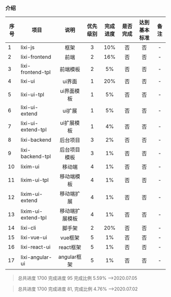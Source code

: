 ### 介绍

 | 序号 | 项目 | 说明 | 优先级别 | 完成进度 | 是否完成 | 达到基本标准 | 备注 |
 | -  | - | :-: | :-: | :-: | :-: | :-: |  :-: |
 | 1  | lixi-js             | 框架          | 3  | 10% | 否 | 否 | - |
 | 2  | lixi-frontend       | 前端          | 2  | 16%  | 否 | 否 | - |
 | 3  | lixi-frontend-tpl   | 前端模板      | 2  | 5%   | 否 | 否 | - |
 | 4  | lixi-ui             | ui界面        | 1  | 20%  | 否 | 否 | - |
 | 5  | lixi-ui-tpl         | ui界面模板    | 1  | 5%   | 否 | 否 | - |
 | 6  | lixi-ui-extend      | ui扩展        | 1  | 5%   | 否 | 否 | - |
 | 7  | lixi-ui-extend-tpl  | ui扩展模板    | 1  | 4%   | 否 | 否 | - |
 | 8  | lixi-backend        | 后台项目      | 3  | 2%   | 否 | 否 | - |
 | 9  | lixi-backend-tpl    | 后台项目模板  | 3  | 1%   | 否 | 否 | - |
 | 10 | lixim-ui            | 移动端        | 4  | 1%   | 否 | 否 | - |
 | 11 | lixim-ui-tpl        | 移动端模板    | 4  | 1%   | 否 | 否 | - |
 | 12 | lixim-ui-extend     | 移动端扩展    | 4  | 1%   | 否 | 否 | - |
 | 13 | lixim-ui-extend-tpl | 移动端扩展模板 | 4  | 1%  | 否 | 否 | - |
 | 14 | lixi-cli            | 脚手架        | 2  | 20%  | 否 | 否 | - |
 | 15 | lixi-vue-ui         | vue框架       | 5  | 1%   | 否 | 否 | - |
 | 16 | lixi-react-ui       | react框架     | 5  | 1%   | 否 | 否 | - |
 | 17 | lixi-angular-ui     | angular框架   | 5  | 1%   | 否 | 否 | - |

> 总共进度 1700 完成进度 95  完成比例 5.59%  -->2020.07.05

> 总共进度 1700 完成进度 81, 完成比例 4.76%  -->2020.07.02
